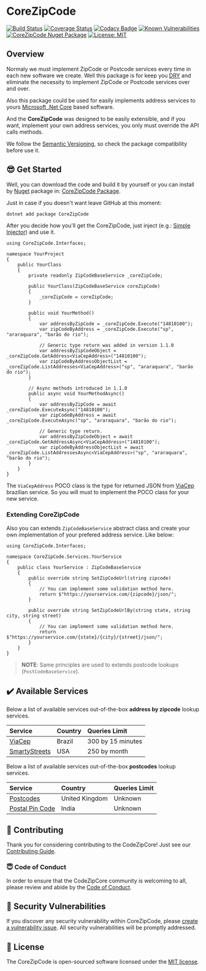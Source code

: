 # CoreZipCode

[![Build Status](https://travis-ci.com/danilolutz/CoreZipCode.svg?branch=master)](https://travis-ci.com/danilolutz/CoreZipCode)
[![Coverage Status](https://coveralls.io/repos/github/danilolutz/CoreZipCode/badge.svg?branch=master)](https://coveralls.io/github/danilolutz/CoreZipCode?branch=master)
[![Codacy Badge](https://api.codacy.com/project/badge/Grade/e80743d2e8d8415dbc03cb459a3e8639)](https://www.codacy.com/app/danilolutz/CoreZipCode?utm_source=github.com&amp;utm_medium=referral&amp;utm_content=danilolutz/CoreZipCode&amp;utm_campaign=Badge_Grade)
[![Known Vulnerabilities](https://snyk.io/test/github/danilolutz/CoreZipCode/badge.svg?targetFile=CoreZipCode%2FCoreZipCode.csproj)](https://snyk.io/test/github/danilolutz/CoreZipCode?targetFile=CoreZipCode%2FCoreZipCode.csproj)
[![CoreZipCode Nuget Package](https://img.shields.io/nuget/v/CoreZipCode.svg)](https://www.nuget.org/packages/CoreZipCode/) [![License: MIT](https://img.shields.io/badge/License-MIT-428f7e.svg)](https://opensource.org/licenses/MIT)

## Overview

Normaly we must implement ZipCode or Postcode services every time in each new software we create. Well this package is for keep you [DRY](https://en.wikipedia.org/wiki/Don%27t_repeat_yourself) and eliminate the necessity to implement ZipCode or Postcode services over and over.

Also this package could be used for easily implements address services to yours [Microsoft .Net Core](https://dotnet.github.io/) based software.

And the **CoreZipCode** was designed to be easily extensible, and if you want, implement your own address services, you only must override the API calls methods.

We follow the [Semantic Versioning](https://semver.org), so check the package compatibility before use it.

## :sunglasses: Get Started

Well, you can download the code and build it by yourself or you can install by [Nuget](https://www.nuget.org) package in: [CoreZipCode Package](https://www.nuget.org/packages/CoreZipCode/).

Just in case if you doesn't want leave GitHub at this moment:

```bash
dotnet add package CoreZipCode
```

After you decide how you'll get the CoreZipCode, just inject (e.g.: [Simple Injector](https://simpleinjector.org/)) and use it.

```CSharp
using CoreZipCode.Interfaces;

namespace YourProject
{
    public YourClass
    {
        private readonly ZipCodeBaseService _coreZipCode;

        public YourClass(ZipCodeBaseService coreZipCode)
        {
            _coreZipCode = coreZipCode;
        }

        public void YourMethod()
        {
            var addressByZipCode = _coreZipCode.Execute("14810100");
            var zipCodeByAddress = _coreZipCode.Execute("sp", "araraquara", "barão do rio");

            // Generic type return was added in version 1.1.0
            var addressByZipCodeObject = _coreZipCode.GetAddress<ViaCepAddress>("14810100");
            var zipCodeByAddressObjectList = _coreZipCode.ListAddresses<ViaCepAddress>("sp", "araraquara", "barão do rio");
        }

        // Async methods introduced in 1.1.0
        public async void YourMethodAsync()
        {
            var addressByZipCode = await _coreZipCode.ExecuteAsync("14810100");
            var zipCodeByAddress = await _coreZipCode.ExecuteAsync("sp", "araraquara", "barão do rio");

            // Generic type return.
            var addressByZipCodeObject = await _coreZipCode.GetAddressAsync<ViaCepAddress>("14810100");
            var zipCodeByAddressObjectList = await _coreZipCode.ListAddressesAsync<ViaCepAddress>("sp", "araraquara", "barão do rio");
        }
    }
}
```

The `ViaCepAddress` POCO class is the type for returned JSON from [ViaCep](https://viacep.com.br) brazilian service. So you will must to implement the POCO class for your new service.

### Extending CoreZipCode

Also you can extends ```ZipCodeBaseService``` abstract class and create your own implementation of your prefered address service. Like below:

```CSharp
using CoreZipCode.Interfaces;

namespace CoreZipCode.Services.YourService
{
    public class YourService : ZipCodeBaseService
    {
        public override string SetZipCodeUrl(string zipcode)
        {
            // You can implement some validation method here.
            return $"https://yourservice.com/{zipcode}/json/";
        }

        public override string SetZipCodeUrlBy(string state, string city, string street)
        {
            // You can implement some validation method here.
            return $"https://yourservice.com/{state}/{city}/{street}/json/";
        }
    }
}
```

> **NOTE**: Same principles are used to extends postcode lookups (```PostCodeBaseService```).

## :heavy_check_mark: Available Services

Below a list of available services out-of-the-box **address by zipcode** lookup services.

| Service | Country | Queries Limit |
| :------ | :------ | :------------ |
| [ViaCep](https://viacep.com.br) | Brazil | 300 by 15 minutes |
| [SmartyStreets](https://smartystreets.com/) | USA | 250 by month |

Below a list of available services out-of-the-box **postcodes** lookup services.

| Service | Country | Queries Limit |
| :------ | :------ | :------------ |
| [Postcodes](https://postcodes.io) | United Kingdom | Unknown |
| [Postal Pin Code](http://postalpincode.in) | India | Unknown |

## :construction_worker: Contributing

Thank you for considering contributing to the CodeZipCore! Just see our [Contributing Guide](.github/CONTRIBUTING.md).

### :innocent: Code of Conduct

In order to ensure that the CodeZipCore community is welcoming to all, please review and abide by the [Code of Conduct](.github/CODE_OF_CONDUCT.md).

## :rotating_light: Security Vulnerabilities

If you discover any security vulnerability within CoreZipCode, please [create a vulnerability issue](https://github.com/danilolutz/CoreZipCode/issues/new?labels=security%20vulnerabilities). All security vulnerabilities will be promptly addressed.

## :scroll: License

The CoreZipCode is open-sourced software licensed under the [MIT license](https://opensource.org/licenses/MIT).
